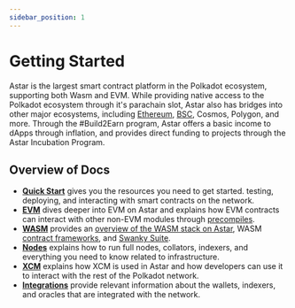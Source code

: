 ```yaml
---
sidebar_position: 1
---
```


# Getting Started

Astar is the largest smart contract platform in the Polkadot ecosystem, supporting both Wasm and EVM. While providing native access to the Polkadot ecosystem through it's parachain slot, Astar also has bridges into other major ecosystems, including [Ethereum][cbridge], [BSC][cbridge], Cosmos, Polygon, and more. Through the #Build2Earn program, Astar offers a basic income to dApps through inflation, and provides direct funding to projects through the Astar Incubation Program.

## Overview of Docs

- [**Quick Start**](quickstart) gives you the resources you need to get started.
  testing, deploying, and interacting with smart contracts on the network.
- [**EVM**](evm) dives deeper into EVM on Astar and explains how EVM contracts can interact with other non-EVM modules through [precompiles](evm/precompiles).
- [**WASM**](wasm) provides an [overview of the WASM stack on Astar](wasm/stack/smart-contract-wasm), WASM [contract frameworks](wasm/stack/dsls), and [Swanky Suite](wasm/sc-dev/swanky).
- [**Nodes**](nodes) explains how to run full nodes, collators, indexers, and everything you need to know related to infrastructure.
- [**XCM**](xcm) explains how XCM is used in Astar and how developers can use it to interact with the rest of the Polkadot network.
- [**Integrations**](integrations) provide relevant information about the wallets, indexers, and oracles that are integrated with the network.

[cbridge]: https://cbridge.celer.network/#/transfer
